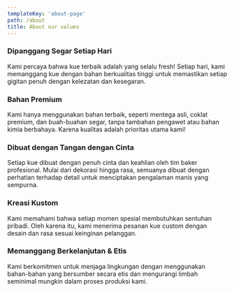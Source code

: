 ```yaml
---
templateKey: 'about-page'
path: /about
title: About our values
---
```

### Dipanggang Segar Setiap Hari
Kami percaya bahwa kue terbaik adalah yang selalu fresh! Setiap hari, kami memanggang kue dengan bahan berkualitas tinggi untuk memastikan setiap gigitan penuh dengan kelezatan dan kesegaran.

### Bahan Premium
Kami hanya menggunakan bahan terbaik, seperti mentega asli, coklat premium, dan buah-buahan segar, tanpa tambahan pengawet atau bahan kimia berbahaya. Karena kualitas adalah prioritas utama kami!

### Dibuat dengan Tangan dengan Cinta
Setiap kue dibuat dengan penuh cinta dan keahlian oleh tim baker profesional. Mulai dari dekorasi hingga rasa, semuanya dibuat dengan perhatian terhadap detail untuk menciptakan pengalaman manis yang sempurna.

### Kreasi Kustom
Kami memahami bahwa setiap momen spesial membutuhkan sentuhan pribadi. Oleh karena itu, kami menerima pesanan kue custom dengan desain dan rasa sesuai keinginan pelanggan.

### Memanggang Berkelanjutan & Etis
Kami berkomitmen untuk menjaga lingkungan dengan menggunakan bahan-bahan yang bersumber secara etis dan mengurangi limbah seminimal mungkin dalam proses produksi kami.